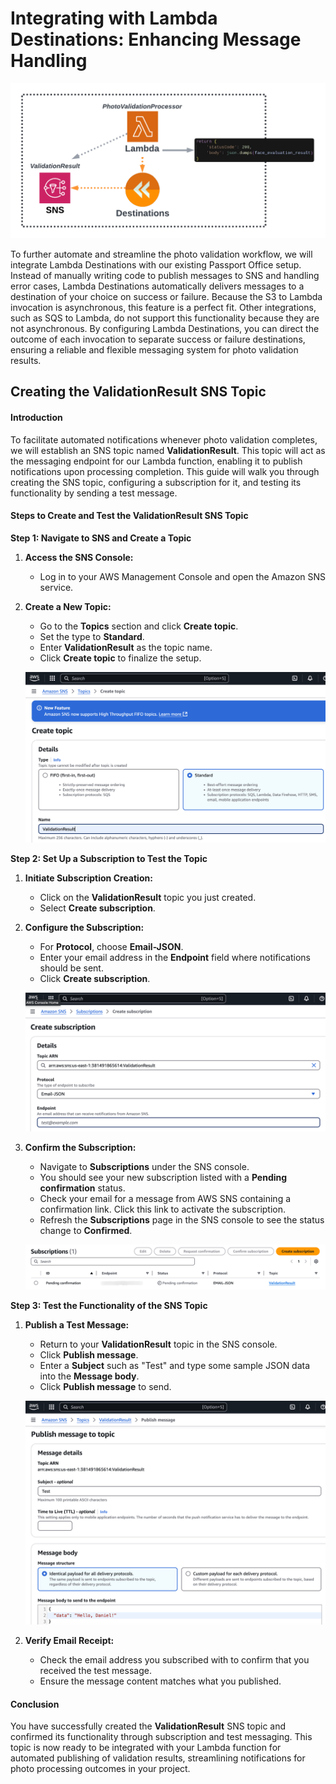 # Integrating with Lambda Destinations: Enhancing Message Handling

![Lamda Destinations](/assets/lambda-destinations.png)

To further automate and streamline the photo validation workflow, we will integrate Lambda Destinations with our existing Passport Office setup. Instead of manually writing code to publish messages to SNS and handling error cases, Lambda Destinations automatically delivers messages to a destination of your choice on success or failure. Because the S3 to Lambda invocation is asynchronous, this feature is a perfect fit. Other integrations, such as SQS to Lambda, do not support this functionality because they are not asynchronous. By configuring Lambda Destinations, you can direct the outcome of each invocation to separate success or failure destinations, ensuring a reliable and flexible messaging system for photo validation results.

## Creating the ValidationResult SNS Topic

#### Introduction
To facilitate automated notifications whenever photo validation completes, we will establish an SNS topic named **ValidationResult**. This topic will act as the messaging endpoint for our Lambda function, enabling it to publish notifications upon processing completion. This guide will walk you through creating the SNS topic, configuring a subscription for it, and testing its functionality by sending a test message.

#### Steps to Create and Test the ValidationResult SNS Topic

**Step 1: Navigate to SNS and Create a Topic**
1. **Access the SNS Console:**
   - Log in to your AWS Management Console and open the Amazon SNS service.
   
2. **Create a New Topic:**
   - Go to the **Topics** section and click **Create topic**.
   - Set the type to **Standard**.
   - Enter **ValidationResult** as the topic name.
   - Click **Create topic** to finalize the setup.

   ![Create Topic](/assets/create-topic.png)

**Step 2: Set Up a Subscription to Test the Topic**
1. **Initiate Subscription Creation:**
   - Click on the **ValidationResult** topic you just created.
   - Select **Create subscription**.
   
2. **Configure the Subscription:**
   - For **Protocol**, choose **Email-JSON**.
   - Enter your email address in the **Endpoint** field where notifications should be sent.
   - Click **Create subscription**.

   ![Create Subscription](/assets/create-subscription.png)

3. **Confirm the Subscription:**
   - Navigate to **Subscriptions** under the SNS console.
   - You should see your new subscription listed with a **Pending confirmation** status.
   - Check your email for a message from AWS SNS containing a confirmation link. Click this link to activate the subscription.
   - Refresh the **Subscriptions** page in the SNS console to see the status change to **Confirmed**.

   ![Pending](/assets/pending.png)

**Step 3: Test the Functionality of the SNS Topic**
1. **Publish a Test Message:**
   - Return to your **ValidationResult** topic in the SNS console.
   - Click **Publish message**.
   - Enter a **Subject** such as "Test" and type some sample JSON data into the **Message body**.
   - Click **Publish message** to send.

   ![Publish Message](/assets/publish-message.png)

2. **Verify Email Receipt:**
   - Check the email address you subscribed with to confirm that you received the test message.
   - Ensure the message content matches what you published.

#### Conclusion
You have successfully created the **ValidationResult** SNS topic and confirmed its functionality through subscription and test messaging. This topic is now ready to be integrated with your Lambda function for automated publishing of validation results, streamlining notifications for photo processing outcomes in your project.
